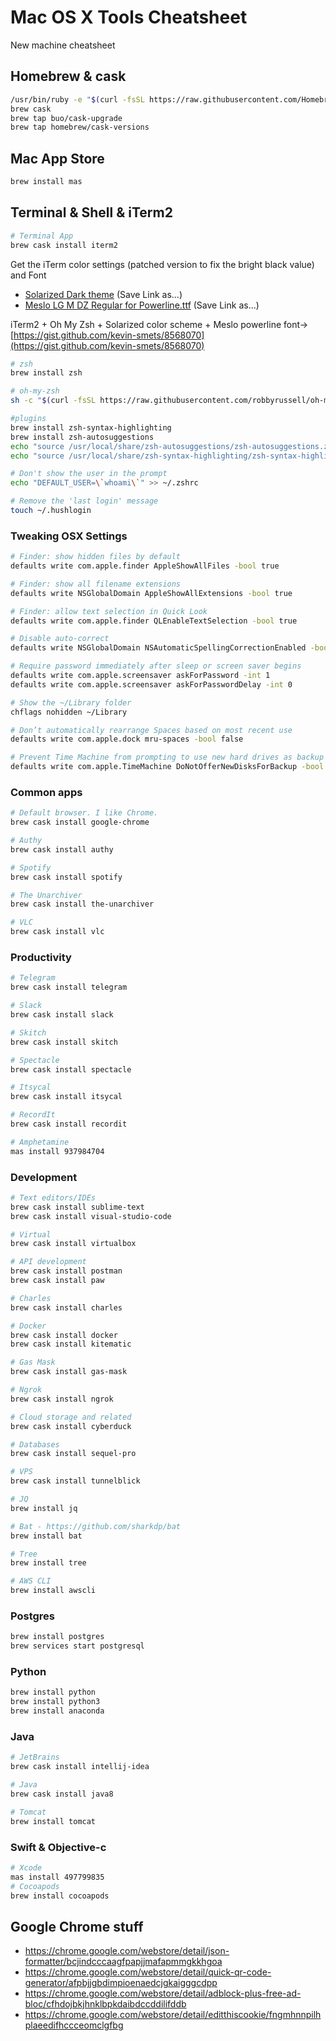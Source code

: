 # Mac OS X Tools Cheatsheet
New machine cheatsheet

## Homebrew & cask
```bash
/usr/bin/ruby -e "$(curl -fsSL https://raw.githubusercontent.com/Homebrew/install/master/install)"
brew cask
brew tap buo/cask-upgrade
brew tap homebrew/cask-versions
```
## Mac App Store
```bash
brew install mas
```
## Terminal & Shell & iTerm2
```bash
# Terminal App
brew cask install iterm2
```
Get the iTerm color settings (patched version to fix the bright black value) and Font

* [Solarized Dark theme](https://raw.githubusercontent.com/mbadolato/iTerm2-Color-Schemes/master/schemes/Solarized%20Dark%20-%20Patched.itermcolors) (Save Link as...)
* [Meslo LG M DZ Regular for Powerline.ttf](https://raw.githubusercontent.com/powerline/fonts/master/Meslo%20Dotted/Meslo%20LG%20M%20DZ%20Regular%20for%20Powerline.ttf) (Save Link as...)

iTerm2 + Oh My Zsh + Solarized color scheme + Meslo powerline font->
[https://gist.github.com/kevin-smets/8568070](https://gist.github.com/kevin-smets/8568070)

```bash
# zsh
brew install zsh

# oh-my-zsh
sh -c "$(curl -fsSL https://raw.githubusercontent.com/robbyrussell/oh-my-zsh/master/tools/install.sh)"

#plugins
brew install zsh-syntax-highlighting
brew install zsh-autosuggestions
echo "source /usr/local/share/zsh-autosuggestions/zsh-autosuggestions.zsh" >> ~/.zshrc
echo "source /usr/local/share/zsh-syntax-highlighting/zsh-syntax-highlighting.zsh" >> ~/.zshrc

# Don't show the user in the prompt
echo "DEFAULT_USER=\`whoami\`" >> ~/.zshrc

# Remove the 'last login' message
touch ~/.hushlogin

```
### Tweaking OSX Settings
```bash
# Finder: show hidden files by default
defaults write com.apple.finder AppleShowAllFiles -bool true

# Finder: show all filename extensions
defaults write NSGlobalDomain AppleShowAllExtensions -bool true

# Finder: allow text selection in Quick Look
defaults write com.apple.finder QLEnableTextSelection -bool true

# Disable auto-correct
defaults write NSGlobalDomain NSAutomaticSpellingCorrectionEnabled -bool false

# Require password immediately after sleep or screen saver begins
defaults write com.apple.screensaver askForPassword -int 1
defaults write com.apple.screensaver askForPasswordDelay -int 0

# Show the ~/Library folder
chflags nohidden ~/Library

# Don’t automatically rearrange Spaces based on most recent use
defaults write com.apple.dock mru-spaces -bool false

# Prevent Time Machine from prompting to use new hard drives as backup volume
defaults write com.apple.TimeMachine DoNotOfferNewDisksForBackup -bool true
```

### Common apps
```bash
# Default browser. I like Chrome.
brew cask install google-chrome

# Authy
brew cask install authy

# Spotify
brew cask install spotify

# The Unarchiver
brew cask install the-unarchiver

# VLC
brew cask install vlc

```

### Productivity
```bash
# Telegram
brew cask install telegram

# Slack
brew cask install slack

# Skitch
brew cask install skitch

# Spectacle
brew cask install spectacle

# Itsycal
brew cask install itsycal

# RecordIt
brew cask install recordit

# Amphetamine
mas install 937984704
```

### Development
```bash
# Text editors/IDEs
brew cask install sublime-text
brew cask install visual-studio-code

# Virtual
brew cask install virtualbox

# API development
brew cask install postman
brew cask install paw

# Charles
brew cask install charles

# Docker
brew cask install docker
brew cask install kitematic

# Gas Mask
brew cask install gas-mask

# Ngrok
brew cask install ngrok

# Cloud storage and related
brew cask install cyberduck

# Databases
brew cask install sequel-pro

# VPS
brew cask install tunnelblick

# JQ
brew install jq

# Bat - https://github.com/sharkdp/bat
brew install bat

# Tree
brew install tree

# AWS CLI
brew install awscli
```

### Postgres
```bash
brew install postgres
brew services start postgresql
```

### Python
```bash
brew install python
brew install python3
brew install anaconda
```

### Java
```bash
# JetBrains
brew cask install intellij-idea

# Java
brew cask install java8

# Tomcat
brew install tomcat
```

### Swift & Objective-c
```bash
# Xcode
mas install 497799835
# Cocoapods
brew install cocoapods
```

## Google Chrome stuff
- https://chrome.google.com/webstore/detail/json-formatter/bcjindcccaagfpapjjmafapmmgkkhgoa
- https://chrome.google.com/webstore/detail/quick-qr-code-generator/afpbjjgbdimpioenaedcjgkaigggcdpp
- https://chrome.google.com/webstore/detail/adblock-plus-free-ad-bloc/cfhdojbkjhnklbpkdaibdccddilifddb
- https://chrome.google.com/webstore/detail/editthiscookie/fngmhnnpilhplaeedifhccceomclgfbg
